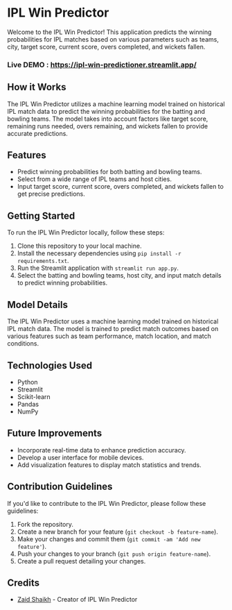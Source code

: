 # IPL Win Predictor

Welcome to the IPL Win Predictor! This application predicts the winning probabilities for IPL matches based on various parameters such as teams, city, target score, current score, overs completed, and wickets fallen.


### Live DEMO : https://ipl-win-predictioner.streamlit.app/


## How it Works

The IPL Win Predictor utilizes a machine learning model trained on historical IPL match data to predict the winning probabilities for the batting and bowling teams. The model takes into account factors like target score, remaining runs needed, overs remaining, and wickets fallen to provide accurate predictions.

## Features

- Predict winning probabilities for both batting and bowling teams.
- Select from a wide range of IPL teams and host cities.
- Input target score, current score, overs completed, and wickets fallen to get precise predictions.

## Getting Started

To run the IPL Win Predictor locally, follow these steps:

1. Clone this repository to your local machine.
2. Install the necessary dependencies using `pip install -r requirements.txt`.
3. Run the Streamlit application with `streamlit run app.py`.
4. Select the batting and bowling teams, host city, and input match details to predict winning probabilities.

## Model Details

The IPL Win Predictor uses a machine learning model trained on historical IPL match data. The model is trained to predict match outcomes based on various features such as team performance, match location, and match conditions.

## Technologies Used

- Python
- Streamlit
- Scikit-learn
- Pandas
- NumPy

## Future Improvements

- Incorporate real-time data to enhance prediction accuracy.
- Develop a user interface for mobile devices.
- Add visualization features to display match statistics and trends.

## Contribution Guidelines

If you'd like to contribute to the IPL Win Predictor, please follow these guidelines:

1. Fork the repository.
2. Create a new branch for your feature (`git checkout -b feature-name`).
3. Make your changes and commit them (`git commit -am 'Add new feature'`).
4. Push your changes to your branch (`git push origin feature-name`).
5. Create a pull request detailing your changes.

## Credits

- [Zaid Shaikh](https://github.com/skzaid091) - Creator of IPL Win Predictor

